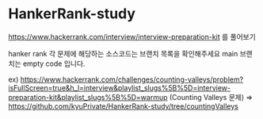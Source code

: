 # HankerRank-study
https://www.hackerrank.com/interview/interview-preparation-kit 를 풀어보기

hanker rank 각 문제에 해당하는 소스코드는 브랜치 목록을 확인해주세요
main 브랜치는 empty code 입니다.

ex) https://www.hackerrank.com/challenges/counting-valleys/problem?isFullScreen=true&h_l=interview&playlist_slugs%5B%5D=interview-preparation-kit&playlist_slugs%5B%5D=warmup (Counting Valleys 문제)
=> https://github.com/kyuPrivate/HankerRank-study/tree/countingValleys
